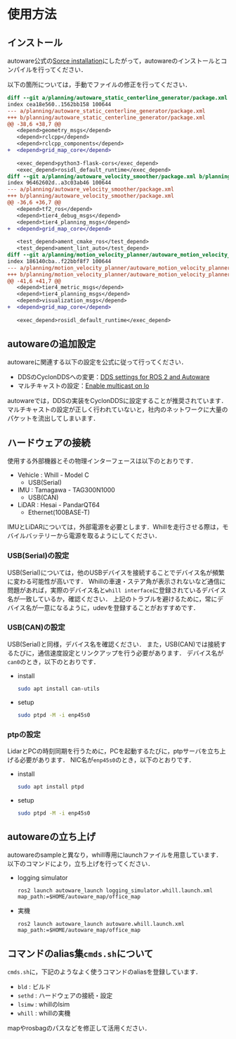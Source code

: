 # 使用方法


## インストール

autoware公式の[Sorce installation](https://autowarefoundation.github.io/autoware-documentation/main/installation/autoware/source-installation/)にしたがって，autowareのインストールとコンパイルを行ってください．

以下の箇所については，手動でファイルの修正を行ってください．

``` diff
diff --git a/planning/autoware_static_centerline_generator/package.xml b/planning/autoware_static_centerline_generator/package.xml
index cea18e560..1562bb158 100644
--- a/planning/autoware_static_centerline_generator/package.xml
+++ b/planning/autoware_static_centerline_generator/package.xml
@@ -38,6 +38,7 @@
   <depend>geometry_msgs</depend>
   <depend>rclcpp</depend>
   <depend>rclcpp_components</depend>
+  <depend>grid_map_core</depend>
 
   <exec_depend>python3-flask-cors</exec_depend>
   <exec_depend>rosidl_default_runtime</exec_depend>
diff --git a/planning/autoware_velocity_smoother/package.xml b/planning/autoware_velocity_smoother/package.xml
index 96462602d..a3c03ab46 100644
--- a/planning/autoware_velocity_smoother/package.xml
+++ b/planning/autoware_velocity_smoother/package.xml
@@ -36,6 +36,7 @@
   <depend>tf2_ros</depend>
   <depend>tier4_debug_msgs</depend>
   <depend>tier4_planning_msgs</depend>
+  <depend>grid_map_core</depend>
 
   <test_depend>ament_cmake_ros</test_depend>
   <test_depend>ament_lint_auto</test_depend>
diff --git a/planning/motion_velocity_planner/autoware_motion_velocity_planner_node/package.xml b/planning/motion_velocity_planner/autoware_motion_velocity_planner_node/package.xml
index 186140cba..f22bbf8f7 100644
--- a/planning/motion_velocity_planner/autoware_motion_velocity_planner_node/package.xml
+++ b/planning/motion_velocity_planner/autoware_motion_velocity_planner_node/package.xml
@@ -41,6 +41,7 @@
   <depend>tier4_metric_msgs</depend>
   <depend>tier4_planning_msgs</depend>
   <depend>visualization_msgs</depend>
+  <depend>grid_map_core</depend>
 
   <exec_depend>rosidl_default_runtime</exec_depend>
```


## autowareの追加設定

autowareに関連する以下の設定を公式に従って行ってください．
- DDSのCyclonDDSへの変更：[DDS settings for ROS 2 and Autoware](https://autowarefoundation.github.io/autoware-documentation/main/installation/additional-settings-for-developers/network-configuration/dds-settings/)
- マルチキャストの設定：[Enable multicast on lo](https://autowarefoundation.github.io/autoware-documentation/main/installation/additional-settings-for-developers/network-configuration/enable-multicast-for-lo/)

autowareでは，DDSの実装をCyclonDDSに設定することが推奨されています．
マルチキャストの設定が正しく行われていないと，社内のネットワークに大量のパケットを流出してしまいます．



## ハードウェアの接続

使用する外部機器とその物理インターフェースは以下のとおりです．
- Vehicle : Whill - Model C
    - USB(Serial)
- IMU : Tamagawa - TAG300N1000
    - USB(CAN)
- LiDAR : Hesai - PandarQT64
    - Ethernet(100BASE-T)

IMUとLiDARについては，外部電源を必要とします．Whillを走行させる際は，モバイルバッテリーから電源を取るようにしてください．

### USB(Serial)の設定

USB(Serial)については，他のUSBデバイスを接続することでデバイス名が頻繁に変わる可能性が高いです．
Whillの車速・ステア角が表示されないなど通信に問題があれば，実際のデバイス名と`whill interface`に登録されているデバイス名が一致しているか，確認ください．
上記のトラブルを避けるために，常にデバイス名が一意になるように，udevを登録することがおすすめです．


### USB(CAN)の設定

USB(Serial)と同様，デバイス名を確認ください．
また，USB(CAN)では接続するたびに，通信速度設定とリンクアップを行う必要があります．
デバイス名が`can0`のとき，以下のとおりです．
- install
    ```bash
    sudo apt install can-utils
    ```
- setup
    ```bash
    sudo ptpd -M -i enp45s0
    ```


### ptpの設定

LidarとPCの時刻同期を行うために，PCを起動するたびに，ptpサーバを立ち上げる必要があります．
NIC名が`enp45s0`のとき，以下のとおりです．
- install
    ```bash
    sudo apt install ptpd
    ```
- setup
    ```bash
    sudo ptpd -M -i enp45s0
    ```

## autowareの立ち上げ

autowareのsampleと異なり，whill専用にlaunchファイルを用意しています．
以下のコマンドにより，立ち上げを行ってください．
- logging simulator
    ```
    ros2 launch autoware_launch logging_simulator.whill.launch.xml map_path:=$HOME/autoware_map/office_map 
    ```
- 実機
    ```
    ros2 launch autoware_launch autoware.whill.launch.xml map_path:=$HOME/autoware_map/office_map
    ```


## コマンドのalias集`cmds.sh`について

`cmds.sh`に，下記のようなよく使うコマンドのaliasを登録しています．
- `bld` : ビルド
- `sethd` : ハードウェアの接続・設定
- `lsimw` : whillのlsim
- `whill` : whillの実機


mapやrosbagのパスなどを修正して活用ください．